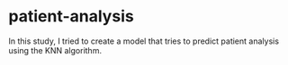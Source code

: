 # patient-analysis
In this study, I tried to create a model that tries to predict patient analysis using the KNN algorithm.
